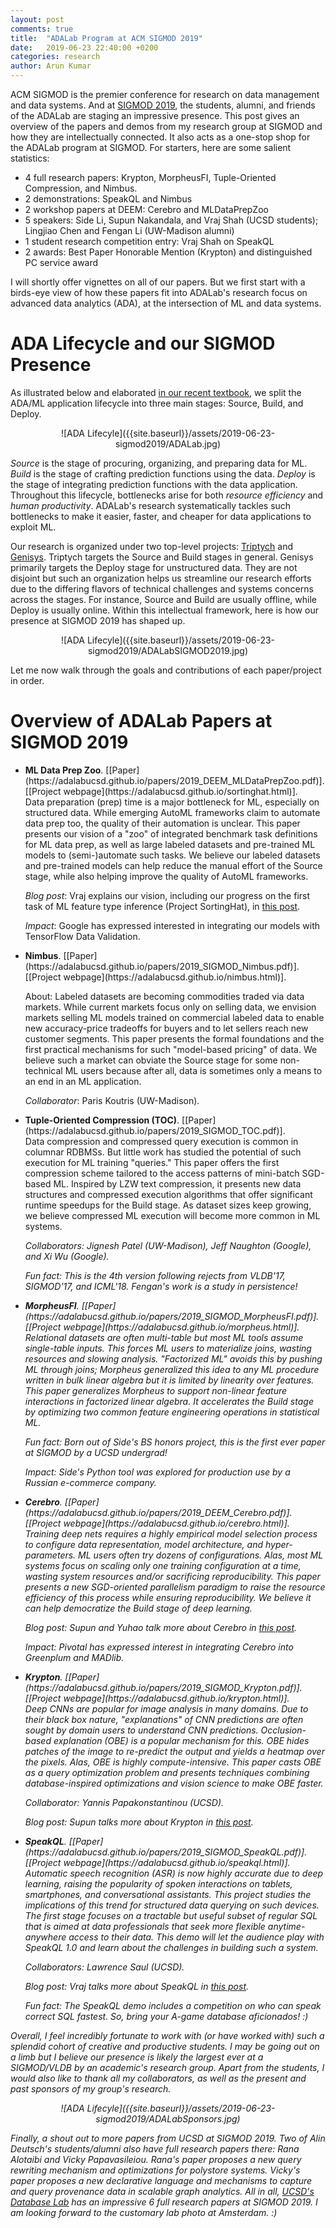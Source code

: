 ```yaml
---
layout: post
comments: true
title:  "ADALab Program at ACM SIGMOD 2019"
date:   2019-06-23 22:40:00 +0200
categories: research
author: Arun Kumar
---
```


ACM SIGMOD is the premier conference for research on data management and data systems. And at [SIGMOD 2019](https://sigmod2019.org/), the students, alumni, and friends of the ADALab are staging an impressive presence. This post gives an overview of the papers and demos from my research group at SIGMOD and how they are intellectually connected. It also acts as a one-stop shop for the ADALab program at SIGMOD. For starters, here are some salient statistics:

<ul>
<li> 4 full research papers: Krypton, MorpheusFI, Tuple-Oriented Compression, and Nimbus.</li>
<li> 2 demonstrations: SpeakQL and Nimbus</li>
<li> 2 workshop papers at DEEM: Cerebro and MLDataPrepZoo</li>
<li> 5 speakers: Side Li, Supun Nakandala, and Vraj Shah (UCSD students); Lingjiao Chen and Fengan Li (UW-Madison alumni)</li>
<li> 1 student research competition entry: Vraj Shah on SpeakQL</li>
<li> 2 awards: Best Paper Honorable Mention (Krypton) and distinguished PC service award</li>
</ul>

I will shortly offer vignettes on all of our papers. But we first start with a birds-eye view of how these papers fit into ADALab's research focus on advanced data analytics (ADA), at the intersection of ML and data systems.


ADA Lifecycle and our SIGMOD Presence
======================================

As illustrated below and elaborated [in our recent textbook](), we split the ADA/ML application lifecycle into three main stages: Source, Build, and Deploy.

<div align="center" markdown="1">
![ADA Lifecyle]({{site.baseurl}}/assets/2019-06-23-sigmod2019/ADALab.jpg)
</div>

<I>Source</I> is the stage of procuring, organizing, and preparing data for ML. <I>Build</I> is the stage of crafting prediction functions using the data. <I>Deploy</I> is the stage of integrating prediction functions with the data application. Throughout this lifecycle, bottlenecks arise for both <I>resource efficiency</I> and <I>human productivity</I>. ADALab's research systematically tackles such bottlenecks to make it easier, faster, and cheaper for data applications to exploit ML. 

Our research is organized under two top-level projects: [Triptych](https://adalabucsd.github.io/triptych.html) and [Genisys](https://adalabucsd.github.io/genisys.html). Triptych targets the Source and Build stages in general. Genisys primarily targets the Deploy stage for unstructured data. They are not disjoint but such an organization helps us streamline our research efforts due to the differing flavors of technical challenges and systems concerns across the stages. For instance, Source and Build are usually offline, while Deploy is usually online. Within this intellectual framework, here is how our presence at SIGMOD 2019 has shaped up.

<div align="center" markdown="1">
![ADA Lifecyle]({{site.baseurl}}/assets/2019-06-23-sigmod2019/ADALabSIGMOD2019.jpg)
</div>

Let me now walk through the goals and contributions of each paper/project in order.


Overview of ADALab Papers at SIGMOD 2019
=========================================

<ul>

<li><b>ML Data Prep Zoo</b>. [[Paper](https://adalabucsd.github.io/papers/2019_DEEM_MLDataPrepZoo.pdf)]. [[Project webpage](https://adalabucsd.github.io/sortinghat.html)].<br/>
Data preparation (prep) time is a major bottleneck for ML, especially on structured data. While emerging AutoML frameworks claim to automate data prep too, the quality of their automation is unclear. This paper presents our vision of a "zoo" of integrated benchmark task definitions for ML data prep, as well as large labeled datasets and pre-trained ML models to (semi-)automate such tasks. We believe our labeled datasets and pre-trained models can help reduce the manual effort of the Source stage, while also helping improve the quality of AutoML frameworks.

<I>Blog post</I>: Vraj explains our vision, including our progress on the first task of ML feature type inference (Project SortingHat), in [this post](https://adalabucsd.github.io/research-blog/research/2019/06/21/mldataprepzoo.html).

<I>Impact</I>: Google has expressed interested in integrating our models with TensorFlow Data Validation.
</li>

<li><b>Nimbus</b>. [[Paper](https://adalabucsd.github.io/papers/2019_SIGMOD_Nimbus.pdf)]. [[Project webpage](https://adalabucsd.github.io/nimbus.html)].<br/>

About: Labeled datasets are becoming commodities traded via data markets. While current markets focus only on selling data, we envision markets selling ML models trained on commercial labeled data to enable new accuracy-price tradeoffs for buyers and to let sellers reach new customer segments. This paper presents the formal foundations and the first practical mechanisms for such "model-based pricing" of data. We believe such a market can obviate the Source stage for some non-technical ML users because after all, data is sometimes only a means to an end in an ML application.

<I>Collaborator</I>: Paris Koutris (UW-Madison).
</li>

<li><b>Tuple-Oriented Compression (TOC)</b>. [[Paper](https://adalabucsd.github.io/papers/2019_SIGMOD_TOC.pdf)].<br/>
Data compression and compressed query execution is common in columnar RDBMSs. But little work has studied the potential of such execution for ML training "queries." This paper offers the first compression scheme tailored to the access patterns of mini-batch SGD-based ML. Inspired by LZW text compression, it presents new data structures and compressed execution algorithms that offer significant runtime speedups for the Build stage. As dataset sizes keep growing, we believe compressed ML execution will become more common in ML systems.

<I>Collaborators: Jignesh Patel (UW-Madison), Jeff Naughton (Google), and Xi Wu (Google).

<I>Fun fact: This is the 4th version following rejects from VLDB'17, SIGMOD'17, and ICML'18. Fengan's work is a study in persistence!
</li>

<li><b>MorpheusFI</b>. [[Paper](https://adalabucsd.github.io/papers/2019_SIGMOD_MorpheusFI.pdf)]. [[Project webpage](https://adalabucsd.github.io/morpheus.html)].<br/>
Relational datasets are often multi-table but most ML tools assume single-table inputs. This forces ML users to materialize joins, wasting resources and slowing analysis. "Factorized ML" avoids this by pushing ML through joins; Morpheus generalized this idea to any ML procedure written in bulk linear algebra but it is limited by linearity over features. This paper generalizes Morpheus to support non-linear feature interactions in factorized linear algebra. It accelerates the Build stage by optimizing two common feature engineering operations in statistical ML.

<I>Fun fact</I>: Born out of Side's BS honors project, this is the first ever paper at SIGMOD by a UCSD undergrad!

<I>Impact</I>: Side's Python tool was explored for production use by a Russian e-commerce company.
</li>

<li><b>Cerebro</b>. [[Paper](https://adalabucsd.github.io/papers/2019_DEEM_Cerebro.pdf)]. [[Project webpage](https://adalabucsd.github.io/cerebro.html)].<br/>
Training deep nets requires a highly empirical model selection process to configure data representation, model architecture, and hyper-parameters. ML users often try dozens of configurations. Alas, most ML systems focus on scaling only one training configuration at a time, wasting system resources and/or sacrificing reproducibility. This paper presents a new SGD-oriented parallelism paradigm to raise the resource efficiency of this process while ensuring reproducibility. We believe it can help democratize the Build stage of deep learning.

<I>Blog post: Supun and Yuhao talk more about Cerebro in [this post](https://adalabucsd.github.io/research-blog/cerebro.html).

<I>Impact: Pivotal has expressed interest in integrating Cerebro into Greenplum and MADlib.
</li>

<li><b>Krypton</b>. [[Paper](https://adalabucsd.github.io/papers/2019_SIGMOD_Krypton.pdf)]. [[Project webpage](https://adalabucsd.github.io/krypton.html)].<br/>
Deep CNNs are popular for image analysis in many domains. Due to their black box nature, "explanations" of CNN predictions are often sought by domain users to understand CNN predictions. Occlusion-based explanation (OBE) is a popular mechanism for this. OBE hides patches of the image to re-predict the output and yields a heatmap over the pixels. Alas, OBE is highly compute-intensive. This paper casts OBE as a query optimization problem and presents techniques combining database-inspired optimizations and vision science to make OBE faster.

<I>Collaborator</I>: Yannis Papakonstantinou (UCSD).

<I>Blog post: Supun talks more about Krypton in [this post](https://adalabucsd.github.io/research-blog/research/2019/06/07/krypton.html).
</li>

<li><b>SpeakQL</b>. [[Paper](https://adalabucsd.github.io/papers/2019_SIGMOD_SpeakQL.pdf)]. [[Project webpage](https://adalabucsd.github.io/speakql.html)].<br/>
Automatic speech recognition (ASR) is now highly accurate due to deep learning, raising the popularity of spoken interactions on tablets, smartphones, and conversational assistants. This project studies the implications of this trend for structured data querying on such devices. The first stage focuses on a tractable but useful subset of regular SQL that is aimed at data professionals that seek more flexible anytime-anywhere access to their data. This demo will let the audience play with SpeakQL 1.0 and learn about the challenges in building such a system.

<I>Collaborators</I>: Lawrence Saul (UCSD).

<I>Blog post</I>: Vraj talks more about SpeakQL in [this post](https://adalabucsd.github.io/research-blog/research/2019/06/19/speakql.html).

<I>Fun fact</I>: The SpeakQL demo includes a competition on who can speak correct SQL fastest. So, bring your A-game database aficionados! :)
</li>

</ul>

Overall, I feel incredibly fortunate to work with (or have worked with) such a splendid cohort of creative and productive students. I may be going out on a limb but I believe our presence is likely the largest ever at a SIGMOD/VLDB by an academic's research group. Apart from the students, I would also like to thank all my collaborators, as well as the present and past sponsors of my group's research.

<div align="center" markdown="1">
![ADA Lifecyle]({{site.baseurl}}/assets/2019-06-23-sigmod2019/ADALabSponsors.jpg)
</div>

Finally, a shout out to more papers from UCSD at SIGMOD 2019. Two of Alin Deutsch's students/alumni also have full research papers there: Rana Alotaibi and Vicky Papavasileiou. Rana's paper proposes a new query rewriting mechanism and optimizations for polystore systems. Vicky's paper proposes a new declarative language and mechanisms to capture and query provenance data in scalable graph analytics. All in all, [UCSD's Database Lab](http://db.ucsd.edu/) has an impressive 6 full research papers at SIGMOD 2019. I am looking forward to the customary lab photo at Amsterdam. :)

